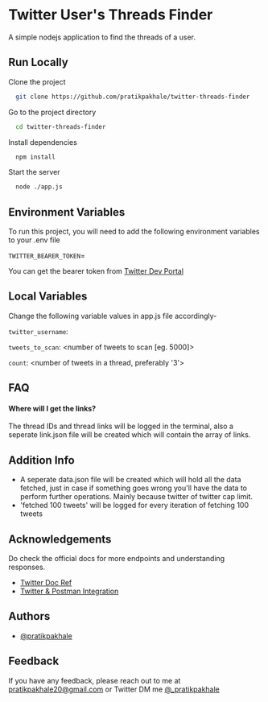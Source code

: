 # Twitter User's Threads Finder

A simple nodejs application to find the threads of a user.

## Run Locally

Clone the project

```bash
  git clone https://github.com/pratikpakhale/twitter-threads-finder
```

Go to the project directory

```bash
  cd twitter-threads-finder
```

Install dependencies

```bash
  npm install
```

Start the server

```bash
  node ./app.js
```

## Environment Variables

To run this project, you will need to add the following environment variables to your .env file

`TWITTER_BEARER_TOKEN`=<your twitter bearer token>

You can get the bearer token from [Twitter Dev Portal](https://developer.twitter.com/dashboard)

## Local Variables

Change the following variable values in app.js file accordingly-

`twitter_username`: <associated twitter handle>

`tweets_to_scan`: <number of tweets to scan [eg. 5000]>

`count`: <number of tweets in a thread, preferably '3'>

## FAQ

#### Where will I get the links?

The thread IDs and thread links will be logged in the terminal, also a seperate link.json file will be created which will contain the array of links.

## Addition Info

- A seperate data.json file will be created which will hold all the data fetched, just in case if something goes wrong you'll have the data to perform further operations. Mainly because twitter of twitter cap limit.
- 'fetched 100 tweets' will be logged for every iteration of fetching 100 tweets

## Acknowledgements

Do check the official docs for more endpoints and understanding responses.

- [Twitter Doc Ref](https://developer.twitter.com/en/docs/twitter-api/tweets/timelines/api-reference)
- [Twitter & Postman Integration](https://developer.twitter.com/en/docs/tools-and-libraries/using-postman.html)

## Authors

- [@pratikpakhale](https://www.github.com/pratikpakhale)

## Feedback

If you have any feedback, please reach out to me at pratikpakhale20@gmail.com or Twitter DM me [@\_pratikpakhale](https://twitter.com/_pratikpakhale)
